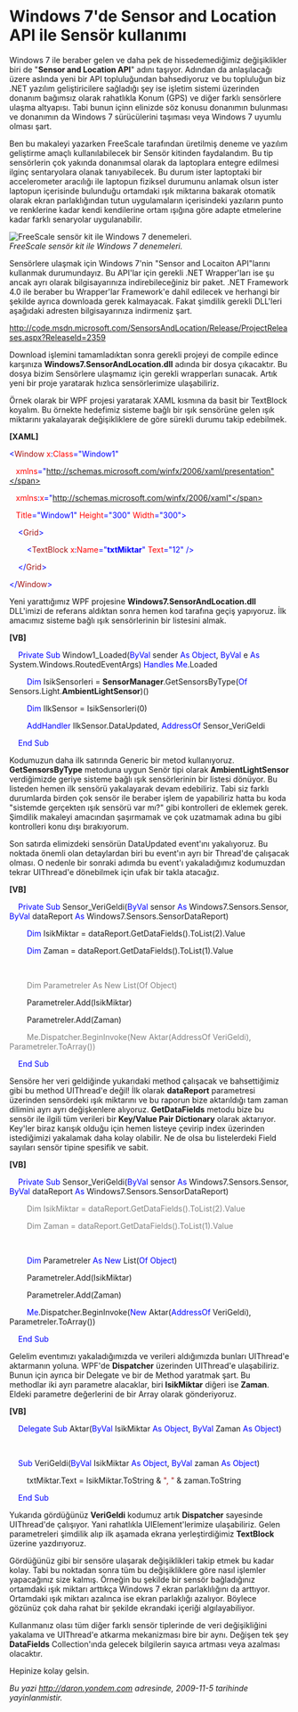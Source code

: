 # Windows 7'de Sensor and Location API ile Sensör kullanımı
Windows 7 ile beraber gelen ve daha pek de hissedemediğimiz
değişiklikler biri de "**Sensor and Location API**" adını taşıyor.
Adından da anlaşılacağı üzere aslında yeni bir API topluluğundan
bahsediyoruz ve bu topluluğun biz .NET yazılım geliştiricilere sağladığı
şey ise işletim sistemi üzerinden donanım bağımsız olarak rahatlıkla
Konum (GPS) ve diğer farklı sensörlere ulaşma altyapısı. Tabi bunun
içinn elinizde söz konusu donanımın bulunması ve donanımın da Windows 7
sürücülerini taşıması veya Windows 7 uyumlu olması şart.

Ben bu makaleyi yazarken FreeScale tarafından üretilmiş deneme ve
yazılım geliştirme amaçlı kullanılabilecek bir Sensör kitinden
faydalandım. Bu tip sensörlerin çok yakında donanımsal olarak da
laptoplara entegre edilmesi ilginç sentaryolara olanak tanıyabilecek. Bu
durum ister laptoptaki bir accelerometer aracılığı ile laptopun fiziksel
durumunu anlamak olsun ister laptopun içerisinde bulunduğu ortamdaki
ışık miktarına bakarak otomatik olarak ekran parlaklığından tutun
uygulamaların içerisindeki yazıların punto ve renklerine kadar kendi
kendilerine ortam ışığına göre adapte etmelerine kadar farklı senaryolar
uygulanabilir.

![FreeScale sensör kit ile Windows 7
denemeleri.](media/Windows_7_de_Sensor_and_Location_API_ile_Sensor_kullanimi/04112009_1.jpg)\
*FreeScale sensör kit ile Windows 7 denemeleri.*

Sensörlere ulaşmak için Windows 7'nin "Sensor and Locaiton API"larını
kullanmak durumundayız. Bu API'lar için gerekli .NET Wrapper'ları ise şu
ancak ayrı olarak bilgisayarınıza indirebileceğiniz bir paket. .NET
Framework 4.0 ile beraber bu Wrapper'lar Framework'e dahil edilecek ve
herhangi bir şekilde ayrıca downloada gerek kalmayacak. Fakat şimdilik
gerekli DLL'leri aşağıdaki adresten bilgisayarınıza indirmeniz şart.

<http://code.msdn.microsoft.com/SensorsAndLocation/Release/ProjectReleases.aspx?ReleaseId=2359>

Download işlemini tamamladıktan sonra gerekli projeyi de compile edince
karşınıza **Windows7.SensorAndLocation.dll** adında bir dosya
çıkacaktır. Bu dosya bizim Sensörlere ulaşmamız için gerekli wrapperları
sunacak. Artık yeni bir proje yaratarak hızlıca sensörlerimize
ulaşabiliriz.

Örnek olarak bir WPF projesi yaratarak XAML kısmına da basit bir
TextBlock koyalım. Bu örnekte hedefimiz sisteme bağlı bir ışık sensörüne
gelen ışık miktarını yakalayarak değişikliklere de göre sürekli durumu
takip edebilmek.

**[XAML]**

<span style="color: blue;">\<</span><span
style="color: #a31515;">Window</span><span style="color: red;">
x</span><span style="color: blue;">:</span><span
style="color: red;">Class</span><span
style="color: blue;">="Window1"</span>

   <span style="color: red;"> xmlns</span><span
style="color: blue;">="http://schemas.microsoft.com/winfx/2006/xaml/presentation"</span>

   <span style="color: red;"> xmlns</span><span
style="color: blue;">:</span><span style="color: red;">x</span><span
style="color: blue;">="http://schemas.microsoft.com/winfx/2006/xaml"</span>

   <span style="color: red;"> Title</span><span
style="color: blue;">="Window1"</span><span style="color: red;">
Height</span><span style="color: blue;">="300"</span><span
style="color: red;"> Width</span><span
style="color: blue;">="300"\></span>

<span style="color: #a31515;">    </span><span
style="color: blue;">\<</span><span
style="color: #a31515;">Grid</span><span style="color: blue;">\></span>

<span style="color: #a31515;">        </span><span
style="color: blue;">\<</span><span
style="color: #a31515;">TextBlock</span><span style="color: red;">
x</span><span style="color: blue;">:</span><span
style="color: red;">Name</span><span
style="color: blue;">="**txtMiktar**"</span><span style="color: red;">
Text</span><span style="color: blue;">="12" /\></span>

<span style="color: #a31515;">    </span><span
style="color: blue;">\</</span><span
style="color: #a31515;">Grid</span><span style="color: blue;">\></span>

<span style="color: blue;">\</</span><span
style="color: #a31515;">Window</span><span
style="color: blue;">\></span>

Yeni yarattığımız WPF projesine **Windows7.SensorAndLocation.dll**
DLL'imizi de referans aldıktan sonra hemen kod tarafına geçiş yapıyoruz.
İlk amacımız sisteme bağlı ışık sensörlerinin bir listesini almak.

**[VB]**

    <span style="color: blue;">Private</span> <span
style="color: blue;">Sub</span> Window1\_Loaded(<span
style="color: blue;">ByVal</span> sender <span
style="color: blue;">As</span> <span style="color: blue;">Object</span>,
<span style="color: blue;">ByVal</span> e <span
style="color: blue;">As</span> System.Windows.RoutedEventArgs) <span
style="color: blue;">Handles</span> <span
style="color: blue;">Me</span>.Loaded

        <span style="color: blue;">Dim</span> IsikSensorleri =
**SensorManager**.GetSensorsByType(<span style="color: blue;">Of</span>
Sensors.Light.**AmbientLightSensor**)()

        <span style="color: blue;">Dim</span> IlkSensor =
IsikSensorleri(0)

        <span style="color: blue;">AddHandler</span>
IlkSensor.DataUpdated, <span style="color: blue;">AddressOf</span>
Sensor\_VeriGeldi

    <span style="color: blue;">End</span> <span
style="color: blue;">Sub</span>

Kodumuzun daha ilk satırında Generic bir metod kullanıyoruz.
**GetSensorsByType** metoduna uygun Senör tipi olarak
**AmbientLightSensor** verdiğimizde geriye sisteme bağlı ışık
sensörlerinin bir listesi dönüyor. Bu listeden hemen ilk sensörü
yakalayarak devam edebiliriz. Tabi siz farklı durumlarda birden çok
sensör ile beraber işlem de yapabiliriz hatta bu koda "sistemde
gerçekten ışık sensörü var mı?" gibi kontrolleri de eklemek gerek.
Şimdilik makaleyi amacından şaşırmamak ve çok uzatmamak adına bu gibi
kontrolleri konu dışı bırakıyorum.

Son satırda elimizdeki sensörün DataUpdated event'ını yakalıyoruz. Bu
noktada önemli olan detaylardan biri bu event'ın ayrı bir Thread'de
çalışacak olması. O nedenle bir sonraki adımda bu event'ı yakaladığımız
kodumuzdan tekrar UIThread'e dönebilmek için ufak bir takla atacağız.

**[VB]**

    <span style="color: blue;">Private</span> <span
style="color: blue;">Sub</span> Sensor\_VeriGeldi(<span
style="color: blue;">ByVal</span> sensor <span
style="color: blue;">As</span> Windows7.Sensors.Sensor, <span
style="color: blue;">ByVal</span> dataReport <span
style="color: blue;">As</span> Windows7.Sensors.SensorDataReport)

        <span style="color: blue;">Dim</span> IsikMiktar =
dataReport.GetDataFields().ToList(2).Value

        <span style="color: blue;">Dim</span> Zaman =
dataReport.GetDataFields().ToList(1).Value

 

<span style="color: gray">        </span> <span
style="color: gray;">Dim</span><span style="color: gray"> Parametreler
</span> <span style="color: gray;">As</span> <span
style="color: gray;">New</span><span style="color: gray">
List(</span><span style="color: gray;">Of</span> <span
style="color: gray;">Object</span><span style="color: gray">)</span>

        Parametreler.Add(IsikMiktar)

        Parametreler.Add(Zaman)

<span style="color: gray">        </span> <span
style="color: gray;">Me</span><span
style="color: gray">.Dispatcher.BeginInvoke(</span><span
style="color: gray;">New</span><span style="color: gray">
Aktar(</span><span style="color: gray;">AddressOf</span><span
style="color: gray"> VeriGeldi), Parametreler.ToArray())</span>

    <span style="color: blue;">End</span> <span
style="color: blue;">Sub</span>

Sensöre her veri geldiğinde yukarıdaki method çalışacak ve bahsettiğimiz
gibi bu method UIThread'e değil! İlk olarak **dataReport** parametresi
üzerinden sensördeki ışık miktarını ve bu raporun bize aktarıldığı tam
zaman dilimini ayrı ayrı değişkenlere alıyoruz. **GetDataFields** metodu
bize bu sensör ile ilgili tüm verileri bir **Key/Value Pair Dictionary**
olarak aktarıyor. Key'ler biraz karışık olduğu için hemen listeye
çevirip index üzerinden istediğimizi yakalamak daha kolay olabilir. Ne
de olsa bu listelerdeki Field sayıları sensör tipine spesifik ve sabit.

**[VB]**

    <span style="color: blue;">Private</span> <span
style="color: blue;">Sub</span> Sensor\_VeriGeldi(<span
style="color: blue;">ByVal</span> sensor <span
style="color: blue;">As</span> Windows7.Sensors.Sensor, <span
style="color: blue;">ByVal</span> dataReport <span
style="color: blue;">As</span> Windows7.Sensors.SensorDataReport)

<span style="color: gray">        </span> <span
style="color: gray;">Dim</span><span style="color: gray"> IsikMiktar =
dataReport.GetDataFields().ToList(2).Value</span>

<span style="color: gray">        </span> <span
style="color: gray;">Dim</span><span style="color: gray"> Zaman =
dataReport.GetDataFields().ToList(1).Value</span>

 

        <span style="color: blue;">Dim</span> Parametreler <span
style="color: blue;">As</span> <span style="color: blue;">New</span>
List(<span style="color: blue;">Of</span> <span
style="color: blue;">Object</span>)

        Parametreler.Add(IsikMiktar)

        Parametreler.Add(Zaman)

        <span
style="color: blue;">Me</span>.Dispatcher.BeginInvoke(<span
style="color: blue;">New</span> Aktar(<span
style="color: blue;">AddressOf</span> VeriGeldi),
Parametreler.ToArray())

    <span style="color: blue;">End</span> <span
style="color: blue;">Sub</span>

Gelelim eventımızı yakaladığımızda ve verileri aldığımızda bunları
UIThread'e aktarmanın yoluna. WPF'de **Dispatcher** üzerinden UIThread'e
ulaşabiliriz. Bunun için ayrıca bir Delegate ve bir de Method yaratmak
şart. Bu methodlar iki ayrı parametre alacaklar, biri **IsikMiktar**
diğeri ise **Zaman**. Eldeki parametre değerlerini de bir Array olarak
gönderiyoruz.

**[VB]**

    <span style="color: blue;">Delegate</span> <span
style="color: blue;">Sub</span> Aktar(<span
style="color: blue;">ByVal</span> IsikMiktar <span
style="color: blue;">As</span> <span style="color: blue;">Object</span>,
<span style="color: blue;">ByVal</span> Zaman <span
style="color: blue;">As</span> <span style="color: blue;">Object</span>)

 

    <span style="color: blue;">Sub</span> VeriGeldi(<span
style="color: blue;">ByVal</span> IsikMiktar <span
style="color: blue;">As</span> <span style="color: blue;">Object</span>,
<span style="color: blue;">ByVal</span> zaman <span
style="color: blue;">As</span> <span style="color: blue;">Object</span>)

        txtMiktar.Text = IsikMiktar.ToString & <span
style="color: #a31515;">", "</span> & zaman.ToString

    <span style="color: blue;">End</span> <span
style="color: blue;">Sub</span>

Yukarıda gördüğünüz **VeriGeldi** kodumuz artık **Dispatcher** sayesinde
UIThread'de çalışıyor. Yani rahatlıkla UIElement'lerimize ulaşabiliriz.
Gelen parametreleri şimdilik alıp ilk aşamada ekrana yerleştirdiğimiz
**TextBlock** üzerine yazdırıyoruz.

Gördüğünüz gibi bir sensöre ulaşarak değişiklikleri takip etmek bu kadar
kolay. Tabi bu noktadan sonra tüm bu değişikliklere göre nasıl işlemler
yapacağınız size kalmış. Örneğin bu şekilde bir sensör bağladığınız
ortamdaki ışık miktarı arttıkça Windows 7 ekran parlaklılığını da
arttıyor. Ortamdaki ışık miktarı azalınca ise ekran parlaklığı azalıyor.
Böylece gözünüz çok daha rahat bir şekilde ekrandaki içeriği
algılayabiliyor.

Kullanmanız olası tüm diğer farklı sensör tiplerinde de veri
değişikliğini yakalama ve UIThread'e atkarma mekanizması bire bir aynı.
Değişen tek şey **DataFields** Collection'ında gelecek bilgilerin sayıca
artması veya azalması olacaktır.

Hepinize kolay gelsin.



*Bu yazi http://daron.yondem.com adresinde, 2009-11-5 tarihinde yayinlanmistir.*
